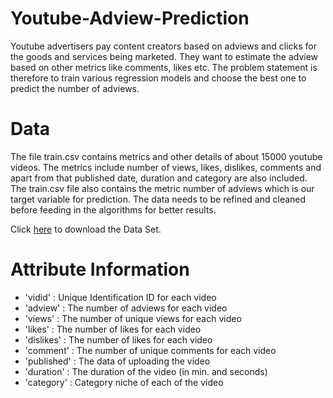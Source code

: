 # Youtube-Adview-Prediction
Youtube advertisers pay content creators based on adviews and clicks for the goods and services being marketed.
They want to estimate the adview based on other metrics like comments, likes etc. 
The problem statement is therefore to train various regression models and choose the best one to predict the number of adviews.

# Data
The file train.csv contains metrics and other details of about 15000 youtube videos. The metrics include number of views, likes, dislikes, comments and apart from that published date, duration and category are also included. The train.csv file also contains the metric number of adviews which is our target variable for prediction. The data needs to be refined and cleaned before feeding in the algorithms for better results.

Click [here](https://www.kaggle.com/datasets/sidharth178/youtube-adview-dataset) to download the Data Set.

# Attribute Information
* 'vidid' : Unique Identification ID for each video
* 'adview' : The number of adviews for each video
* 'views' : The number of unique views for each video
* 'likes' : The number of likes for each video
* 'dislikes' : The number of likes for each video
* 'comment' : The number of unique comments for each video
* 'published' : The data of uploading the video
* 'duration' : The duration of the video (in min. and seconds)
* 'category' : Category niche of each of the video

